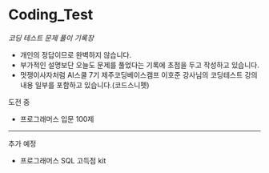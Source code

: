 # Coding_Test
*코딩 테스트 문제 풀이 기록장*
- 개인의 정답이므로 완벽하지 않습니다.
- 부가적인 설명보단 오늘도 문제를 풀었다는 기록에 초점을 두고 작성하고 있습니다.
- 멋쟁이사자처럼 AI스쿨 7기 제주코딩베이스캠프 이호준 강사님의 코딩테스트 강의 내용 일부를 포함하고 있습니다.(코드스니펫)

도전 중
* 프로그래머스 입문 100제   
***
추가 예정
* 프로그래머스 SQL 고득점 kit
